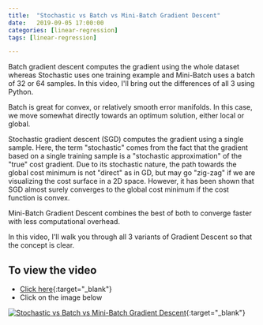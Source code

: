 ```yaml
---
title:  "Stochastic vs Batch vs Mini-Batch Gradient Descent"
date:   2019-09-05 17:00:00
categories: [linear-regression]
tags: [linear-regression]

---
```


Batch gradient descent computes the gradient using the whole dataset whereas Stochastic uses one training example and Mini-Batch uses a batch of 32 or 64 samples. In this video, I'll bring out the differences of all 3 using Python.

Batch is great for convex, or relatively smooth error manifolds. In this case, we move somewhat directly towards an optimum solution, either local or global.

Stochastic gradient descent (SGD) computes the gradient using a single sample. Here, the term "stochastic" comes from the fact that the gradient based on a single training sample is a "stochastic approximation" of the "true" cost gradient. Due to its stochastic nature, the path towards the global cost minimum is not "direct" as in GD, but may go "zig-zag" if we are visualizing the cost surface in a 2D space. However, it has been shown that SGD almost surely converges to the global cost minimum if the cost function is convex.

Mini-Batch Gradient Descent combines the best of both to converge faster with less computational overhead. 

In this video, I'll walk you through all 3 variants of Gradient Descent so that the concept is clear.


## To view the video
* [Click here](https://youtu.be/Ne3hjpP7KSI){:target="_blank"}
* Click on the image below

[![Stochastic vs Batch vs Mini-Batch Gradient Descent](http://img.youtube.com/vi/Ne3hjpP7KSI/0.jpg)](http://www.youtube.com/watch?v=Ne3hjpP7KSI){:target="_blank"}
